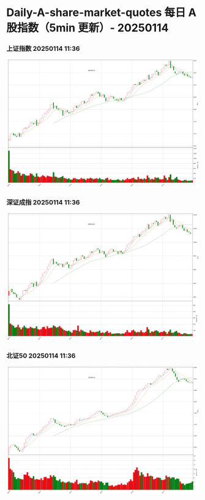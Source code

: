 
# Daily-A-share-market-quotes 每日 A 股指数（5min 更新）- 20250114

### 上证指数 20250114 11:36
![](./fig/2025/1/20250114-sh000001.png)

### 深证成指 20250114 11:36
![](./fig/2025/1/20250114-sz399001.png)

### 北证50 20250114 11:36
![](./fig/2025/1/20250114-bj899050.png)
